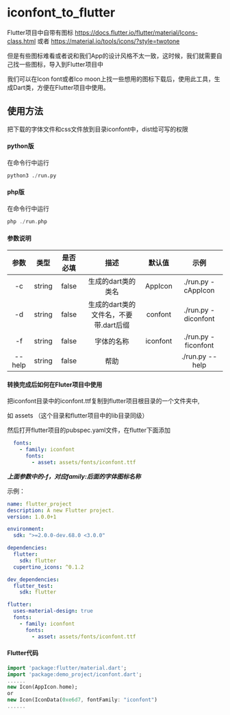 # iconfont_to_flutter
Flutter项目中自带有图标 https://docs.flutter.io/flutter/material/Icons-class.html 或者 https://material.io/tools/icons/?style=twotone

但是有些图标难看或者说和我们App的设计风格不太一致，这时候，我们就需要自己找一些图标，导入到Flutter项目中

我们可以在Icon font或者Ico moon上找一些想用的图标下载后，使用此工具，生成Dart类，方便在Flutter项目中使用。


## 使用方法

把下载的字体文件和css文件放到目录iconfont中，dist给可写的权限

#### python版

在命令行中运行

```python
python3 ./run.py
```

####  php版

在命令行中运行

```php
php ./run.php
```

#### 参数说明

|参数|类型|是否必填|描述|默认值|示例|
|:---:|:---:|:---:|:---:|:---:|:---:|
|-c|string|false|生成的dart类的类名|AppIcon|./run.py -cAppIcon|
|-d|string|false|生成的dart类的文件名，不要带.dart后缀|confont|./run.py -diconfont|
|-f|string|false|字体的名称|iconfont|./run.py -ficonfont|
|--help|string|false|帮助| |./run.py --help|

#### 转换完成后如何在Fluter项目中使用

把iconfont目录中的iconfont.ttf复制到flutter项目根目录的一个文件夹中,

如 assets （这个目录和flutter项目中的lib目录同级）

然后打开flutter项目的pubspec.yaml文件，在flutter下面添加

```yaml
  fonts:
    - family: iconfont
      fonts:
        - asset: assets/fonts/iconfont.ttf
```

**_上面参数中的-f，对应family:后面的字体图标名称_**

示例：

```yaml
name: flutter_project
description: A new Flutter project.
version: 1.0.0+1

environment:
  sdk: ">=2.0.0-dev.68.0 <3.0.0"

dependencies:
  flutter:
    sdk: flutter
  cupertino_icons: ^0.1.2

dev_dependencies:
  flutter_test:
    sdk: flutter

flutter:
  uses-material-design: true
  fonts:
    - family: iconfont
      fonts:
        - asset: assets/fonts/iconfont.ttf
```

#### Flutter代码

```dart
import 'package:flutter/material.dart';
import 'package:demo_project/iconfont.dart';
......
new Icon(AppIcon.home);
or 
new Icon(IconData(0xe6d7, fontFamily: "iconfont")
......
```
